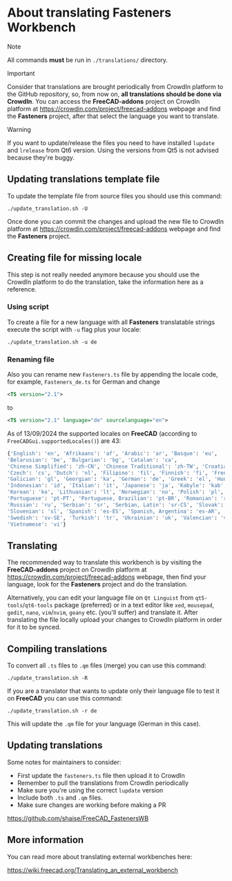 # About translating Fasteners Workbench

> [!NOTE]
> All commands **must** be run in `./translations/` directory.

> [!IMPORTANT]
> Consider that translations are brought periodically from CrowdIn platform to the
> GitHub repository, so, from now on, **all translations should be done via CrowdIn**.
> You can access the  **FreeCAD-addons** project on CrowdIn platform at
> <https://crowdin.com/project/freecad-addons> webpage and find the **Fasteners**
> project, after that select the language you want to translate.

> [!WARNING]
> If you want to update/release the files you need to have installed
> `lupdate` and `lrelease` from Qt6 version. Using the versions from
> Qt5 is not advised because they're buggy.

## Updating translations template file

To update the template file from source files you should use this command:

```shell
./update_translation.sh -U
```

Once done you can commit the changes and upload the new file to CrowdIn platform
at <https://crowdin.com/project/freecad-addons> webpage and find the **Fasteners** project.

## Creating file for missing locale

This step is not really needed anymore because you should use the CrowdIn platform
to do the translation, take the information here as a reference.

### Using script

To create a file for a new language with all **Fasteners** translatable strings execute
the script with `-u` flag plus your locale:

```shell
./update_translation.sh -u de
```

### Renaming file

Also you can rename new `Fasteners.ts` file by appending the locale code,
for example, `Fasteners_de.ts` for German and change

```xml
<TS version="2.1">
```

to

```xml
<TS version="2.1" language="de" sourcelanguage="en">
```

As of 13/09/2024 the supported locales on **FreeCAD**
(according to `FreeCADGui.supportedLocales()`) are 43:

```python
{'English': 'en', 'Afrikaans': 'af', 'Arabic': 'ar', 'Basque': 'eu',
'Belarusian': 'be', 'Bulgarian': 'bg', 'Catalan': 'ca',
'Chinese Simplified': 'zh-CN', 'Chinese Traditional': 'zh-TW', 'Croatian': 'hr',
'Czech': 'cs', 'Dutch': 'nl', 'Filipino': 'fil', 'Finnish': 'fi', 'French': 'fr',
'Galician': 'gl', 'Georgian': 'ka', 'German': 'de', 'Greek': 'el', 'Hungarian': 'hu',
'Indonesian': 'id', 'Italian': 'it', 'Japanese': 'ja', 'Kabyle': 'kab',
'Korean': 'ko', 'Lithuanian': 'lt', 'Norwegian': 'no', 'Polish': 'pl',
'Portuguese': 'pt-PT', 'Portuguese, Brazilian': 'pt-BR', 'Romanian': 'ro',
'Russian': 'ru', 'Serbian': 'sr', 'Serbian, Latin': 'sr-CS', 'Slovak': 'sk',
'Slovenian': 'sl', 'Spanish': 'es-ES', 'Spanish, Argentina': 'es-AR',
'Swedish': 'sv-SE', 'Turkish': 'tr', 'Ukrainian': 'uk', 'Valencian': 'val-ES',
'Vietnamese': 'vi'}
```

## Translating

The recommended way to translate this workbench is by visiting the **FreeCAD-addons**
project on CrowdIn platform at <https://crowdin.com/project/freecad-addons> webpage,
then find your language, look for the **Fasteners** project and do the translation.

Alternatively, you can edit your language file on `Qt Linguist` from
`qt5-tools`/`qt6-tools` package (preferred) or in a text editor like `xed`, `mousepad`,
`gedit`, `nano`, `vim`/`nvim`, `geany` etc. (you'll suffer) and translate it.
After translating the file locally upload your changes to CrowdIn platform
in order for it to be synced.

## Compiling translations

To convert all `.ts` files to `.qm` files (merge) you can use this command:

```shell
./update_translation.sh -R
```

If you are a translator that wants to update only their language file
to test it on **FreeCAD** you can use this command:

```shell
./update_translation.sh -r de
```

This will update the `.qm` file for your language (German in this case).

## Updating translations

Some notes for maintainers to consider:

- First update the `fasteners.ts` file then upload it to CrowdIn
- Remember to pull the translations from CrowdIn periodically
- Make sure you're using the correct `lupdate` version
- Include both `.ts` and `.qm` files.
- Make sure changes are working before making a PR

<https://github.com/shaise/FreeCAD_FastenersWB>

## More information

You can read more about translating external workbenches here:

<https://wiki.freecad.org/Translating_an_external_workbench>
